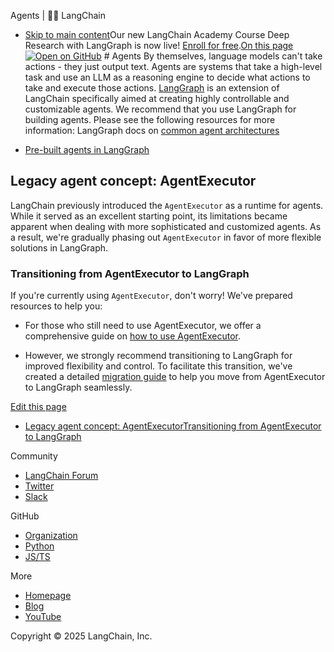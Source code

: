 Agents | 🦜️🔗 LangChain
- [Skip to main content](#__docusaurus_skipToContent_fallback)Our new LangChain Academy Course Deep Research with LangGraph is now live! [Enroll for free](https://academy.langchain.com/courses/deep-research-with-langgraph/?utm_medium=internal&utm_source=docs&utm_campaign=q3-2025_deep-research-course_co).[On this page![Open on GitHub ](https://img.shields.io/badge/Open%20on%20GitHub-grey?logo=github&logoColor=white)](https://github.com/langchain-ai/langchain/blob/master/docs/docs/concepts/agents.mdx) # Agents By themselves, language models can&#x27;t take actions - they just output text. Agents are systems that take a high-level task and use an LLM as a reasoning engine to decide what actions to take and execute those actions. [LangGraph](/docs/concepts/architecture/#langgraph) is an extension of LangChain specifically aimed at creating highly controllable and customizable agents. We recommend that you use LangGraph for building agents. Please see the following resources for more information: LangGraph docs on [common agent architectures](https://langchain-ai.github.io/langgraph/concepts/agentic_concepts/)

- [Pre-built agents in LangGraph](https://langchain-ai.github.io/langgraph/reference/prebuilt/#langgraph.prebuilt.chat_agent_executor.create_react_agent)

## Legacy agent concept: AgentExecutor[​](#legacy-agent-concept-agentexecutor)

LangChain previously introduced the `AgentExecutor` as a runtime for agents. While it served as an excellent starting point, its limitations became apparent when dealing with more sophisticated and customized agents. As a result, we&#x27;re gradually phasing out `AgentExecutor` in favor of more flexible solutions in LangGraph.

### Transitioning from AgentExecutor to LangGraph[​](#transitioning-from-agentexecutor-to-langgraph)

If you&#x27;re currently using `AgentExecutor`, don&#x27;t worry! We&#x27;ve prepared resources to help you:

- For those who still need to use AgentExecutor, we offer a comprehensive guide on [how to use AgentExecutor](/docs/how_to/agent_executor/).

- However, we strongly recommend transitioning to LangGraph for improved flexibility and control. To facilitate this transition, we&#x27;ve created a detailed [migration guide](/docs/how_to/migrate_agent/) to help you move from AgentExecutor to LangGraph seamlessly.

[Edit this page](https://github.com/langchain-ai/langchain/edit/master/docs/docs/concepts/agents.mdx)

- [Legacy agent concept: AgentExecutor](#legacy-agent-concept-agentexecutor)[Transitioning from AgentExecutor to LangGraph](#transitioning-from-agentexecutor-to-langgraph)

Community

- [LangChain Forum](https://forum.langchain.com/)
- [Twitter](https://twitter.com/LangChainAI)
- [Slack](https://www.langchain.com/join-community)

GitHub

- [Organization](https://github.com/langchain-ai)
- [Python](https://github.com/langchain-ai/langchain)
- [JS/TS](https://github.com/langchain-ai/langchainjs)

More

- [Homepage](https://langchain.com)
- [Blog](https://blog.langchain.dev)
- [YouTube](https://www.youtube.com/@LangChain)

Copyright © 2025 LangChain, Inc.
